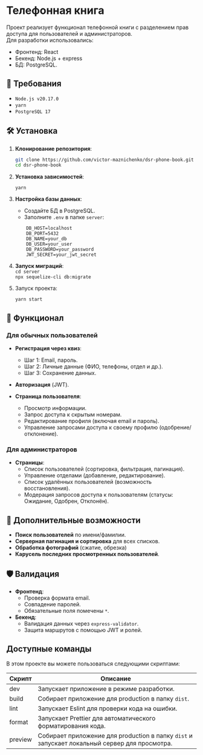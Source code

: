 # Телефонная книга

Проект реализует функционал телефонной книги с разделением прав доступа для пользователей и администраторов. <br>
Для разработки использовались:
- Фронтенд: React
- Бекенд: Node.js + express
- БД: PostgreSQL.

## 📌 Требования

- `Node.js v20.17.0`
- `yarn`
- `PostgreSQL 17`

## 🛠 Установка

1. **Клонирование репозитория**:
   ```bash
   git clone https://github.com/victor-maznichenko/dsr-phone-book.git
   cd dsr-phone-book
   ```
 
2. **Установка зависимостей**:

    ```
    yarn
    ```

1. **Настройка базы данных**:
    - Создайте БД в PostgreSQL.
    - Заполните `.env` в папке `server`:
    ```
        DB_HOST=localhost
        DB_PORT=5432
        DB_NAME=your_db
        DB_USER=your_user
        DB_PASSWORD=your_password
        JWT_SECRET=your_jwt_secret
	```

2. **Запуск миграций**:<br>
    `cd server` <br>
    `npx sequelize-cli db:migrate`
    
3. Запуск проекта:
    ```
    yarn start
    ```
  
## 🌟 Функционал

### Для обычных пользователей

- **Регистрация через квиз**:
    - Шаг 1: Email, пароль.
    - Шаг 2: Личные данные (ФИО, телефоны, отдел и др.).
    - Шаг 3: Сохранение данных.
        
- **Авторизация** (JWT).
    
- **Страница пользователя**:
    - Просмотр информации.
    - Запрос доступа к скрытым номерам.
    - Редактирование профиля (включая email и пароль).
    - Управление запросами доступа к своему профилю (одобрение/отклонение).

### Для администраторов

- **Страницы**:
    - Список пользователей (сортировка, фильтрация, пагинация).
    - Управление отделами (добавление, редактирование).
    - Список удалённых пользователей (возможность восстановления).
    - Модерация запросов доступа к пользователям (статусы: Ожидание, Одобрен, Отклонён).

## 🔧 Дополнительные возможности

- **Поиск пользователей** по имени/фамилии.
- **Серверная пагинация и сортировка** для всех списков.
- **Обработка фотографий** (сжатие, обрезка)
- **Карусель последних просмотренных пользователей**.
    

## 🛡 Валидация

- **Фронтенд**:
    - Проверка формата email.
    - Совпадение паролей.
    - Обязательные поля помечены `*`.
- **Бекенд**:
    - Валидация данных через `express-validator`.
    - Защита маршрутов с помощью JWT и ролей.

## Доступные команды

<p>В этом проекте вы можете пользоваться следующими скриптами:</p>

| Скрипт     | Описание                                                                                      |
| ---------- | --------------------------------------------------------------------------------------------- |
| dev        | Запускает приложение в режиме разработки.                                                     |
| build      | Собирает приложение для production в папку `dist`.                                            |
| lint       | Запускает Eslint для проверки кода на ошибки.                                                 |
| format     | Запускает Prettier для автоматического форматирования кода.                                   |
| preview    | Собирает приложение для production в папку `dist` и запускает локальный сервер для просмотра. |
